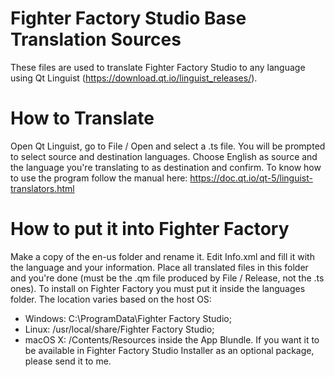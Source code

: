 # Fighter Factory Studio Base Translation Sources
These files are used to translate Fighter Factory Studio to any language using Qt Linguist (https://download.qt.io/linguist_releases/).

# How to Translate
Open Qt Linguist, go to File / Open and select a .ts file. You will be prompted to select source and destination languages. Choose English as source and the language you're translating to as destination and confirm.
To know how to use the program follow the manual here: https://doc.qt.io/qt-5/linguist-translators.html

# How to put it into Fighter Factory
Make a copy of the en-us folder and rename it. Edit Info.xml and fill it with the language and your information. Place all translated files in this folder and you're done (must be the .qm file produced by File / Release, not the .ts ones).
To install on Fighter Factory you must put it inside the languages folder. The location varies based on the host OS:
- Windows: C:\ProgramData\Fighter Factory Studio;
- Linux: /usr/local/share/Fighter Factory Studio;
- macOS X: /Contents/Resources inside the App Blundle.
If you want it to be available in Fighter Factory Studio Installer as an optional package, please send it to me.

